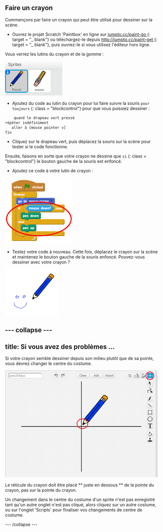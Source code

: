 ## Faire un crayon

Commençons par faire un crayon qui peut être utilisé pour dessiner sur la scène.

+ Ouvrez le projet Scratch 'Paintbox' en ligne sur [ jumpto.cc/paint-go ](http://jumpto.cc/paint-go) {: target = "_ blank"} ou téléchargez-le depuis [ http://jumpto.cc/paint-get ](http://jumpto.cc/paint-get) {: target = "_ blank"}, puis ouvrez-le si vous utilisez l'éditeur hors ligne.

Vous verrez les lutins du crayon et de la gomme :

![capture d'écran](images/paint-starter.png)

+ Ajoutez du code au lutin du crayon pour lui faire suivre la souris ` pour toujours ` {: class = "blockcontrol"} pour que vous puissiez dessiner :

```blocks
    quand le drapeau vert pressé
répéter indéfiniment
   aller à [mouse pointer v]
fin
```

+ Cliquez sur le drapeau vert, puis déplacez la souris sur la scène pour tester si le code fonctionne.

Ensuite, faisons en sorte que votre crayon ne dessine que ` si ` {: class = "blockcontrol"} le bouton gauche de la souris est enfoncé.

+ Ajoutez ce code à votre lutin de crayon :

![capture d'écran](images/paint-pencil-draw-code.png)

+ Testez votre code à nouveau. Cette fois, déplacez le crayon sur la scène et maintenez le bouton gauche de la souris enfoncé. Pouvez-vous dessiner avec votre crayon ?

![capture d'écran](images/paint-draw.png)

## \--- collapse \---

## title: Si vous avez des problèmes ...

Si votre crayon semble dessiner depuis son milieu plutôt que de sa pointe, vous devrez changer le centre du costume.

![Centre de costume](images/costume-center.png)

Le réticule du crayon doit être placé ** juste en dessous ** de la pointe du crayon, pas sur la pointe du crayon.

Un changement dans le centre du costume d'un sprite n'est pas enregistré tant qu'un autre onglet n'est pas cliqué, alors cliquez sur un autre costume, ou sur l'onglet 'Scripts' pour finaliser vos changements de centre de costume.

\--- /collapse \---